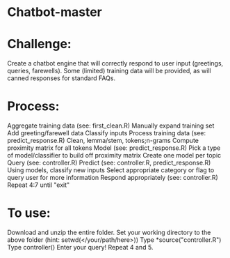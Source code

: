 # Chatbot-master

# Challenge:
Create a chatbot engine that will correctly respond to user input (greetings, queries, farewells). Some (limited) training data will be provided, as will canned responses for standard FAQs.

# Process:
Aggregate training data (see: first_clean.R)
Manually expand training set
Add greeting/farewell data
Classify inputs
Process training data (see: predict_response.R)
Clean, lemma/stem, tokens;n-grams
Compute proximity matrix for all tokens
Model (see: predict_response.R)
Pick a type of model/classifier to build off proximity matrix
Create one model per topic
Query (see: controller.R)
Predict (see: controller.R, predict_response.R)
Using models, classify new inputs
Select appropriate category or flag to query user for more information
Respond appropriately (see: controller.R)
Repeat 4:7 until "exit"

# To use:
Download and unzip the entire folder.
Set your working directory to the above folder (hint: setwd(</your/path/here>))
Type *source("controller.R")
Type controller()
Enter your query!
Repeat 4 and 5.
